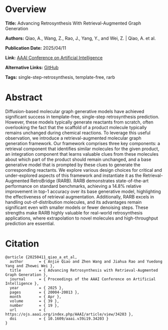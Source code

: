# Overview
**Title:**
Advancing Retrosynthesis With Retrieval-Augmented Graph Generation

**Authors:**
Qiao, A., Wang, Z., Rao, J., Yang, Y., and Wei, Z. |
Qiao, A. et al.

**Publication Date:**
2025/04/11

**Link:**
[AAAI Conference on Artificial Intelligence](https://ojs.aaai.org/index.php/AAAI/article/view/34203)

**Alternative Links:**
[GitHub](https://github.com/anjie-qiao/RARB)

**Tags:**
single-step-retrosynthesis, template-free, rarb


# Abstract
Diffusion-based molecular graph generative models have achieved significant success in template-free, single-step retrosynthesis prediction.
However, these models typically generate reactants from scratch, often overlooking the fact that the scaffold of a product molecule typically remains unchanged during chemical reactions.
To leverage this useful observation, we introduce a retrieval-augmented molecular graph generation framework.
Our framework comprises three key components: a retrieval component that identifies similar molecules for the given product, an integration component that learns valuable clues from these molecules about which part of the product should remain unchanged, and a base generative model that is prompted by these clues to generate the corresponding reactants.
We explore various design choices for critical and under-explored aspects of this framework and instantiate it as the Retrieval-Augmented RetroBridge (RARB).
RARB demonstrates state-of-the-art performance on standard benchmarks, achieving a 14.8% relative improvement in top-1 accuracy over its base generative model, highlighting the effectiveness of retrieval augmentation.
Additionally, RARB excels in handling out-of-distribution molecules, and its advantages remain significant even with smaller models or fewer denoising steps.
These strengths make RARB highly valuable for real-world retrosynthesis applications, where extrapolation to novel molecules and high-throughput prediction are essential.


# Citation
```
@article {20250411_qiao_a_et_al,
  author       = { Anjie Qiao and Zhen Wang and Jiahua Rao and Yuedong Yang and Zhewei Wei },
  title        = { Advancing Retrosynthesis with Retrieval-Augmented Graph Generation },
  journal      = { Proceedings of the AAAI Conference on Artificial Intelligence },
  year         = { 2025 },
  pages        = { 20004-20013 },
  month        = { Apr },
  volume       = { 39 },
  number       = { 19 },
  url          = { https://ojs.aaai.org/index.php/AAAI/article/view/34203 },
  doi          = { 10.1609/aaai.v39i19.34203 }
}
```
